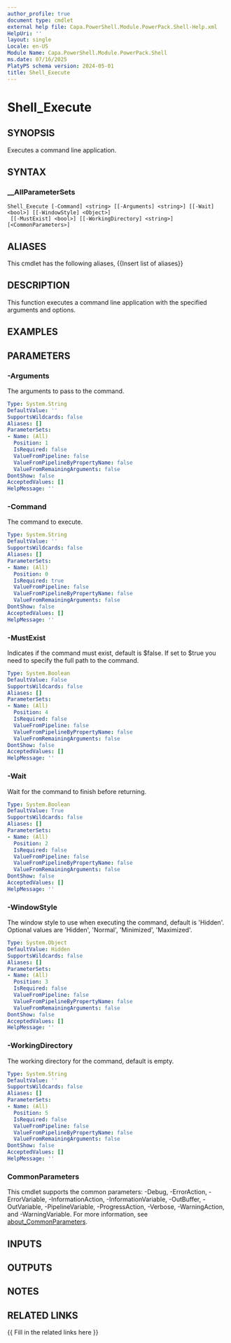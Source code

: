 ```yaml
---
author_profile: true
document type: cmdlet
external help file: Capa.PowerShell.Module.PowerPack.Shell-Help.xml
HelpUri: ''
layout: single
Locale: en-US
Module Name: Capa.PowerShell.Module.PowerPack.Shell
ms.date: 07/16/2025
PlatyPS schema version: 2024-05-01
title: Shell_Execute
---
```


# Shell_Execute

## SYNOPSIS

Executes a command line application.

## SYNTAX

### __AllParameterSets

```
Shell_Execute [-Command] <string> [[-Arguments] <string>] [[-Wait] <bool>] [[-WindowStyle] <Object>]
 [[-MustExist] <bool>] [[-WorkingDirectory] <string>] [<CommonParameters>]
```

## ALIASES

This cmdlet has the following aliases,
  {{Insert list of aliases}}

## DESCRIPTION

This function executes a command line application with the specified arguments and options.

## EXAMPLES

## PARAMETERS

### -Arguments

The arguments to pass to the command.

```yaml
Type: System.String
DefaultValue: ''
SupportsWildcards: false
Aliases: []
ParameterSets:
- Name: (All)
  Position: 1
  IsRequired: false
  ValueFromPipeline: false
  ValueFromPipelineByPropertyName: false
  ValueFromRemainingArguments: false
DontShow: false
AcceptedValues: []
HelpMessage: ''
```

### -Command

The command to execute.

```yaml
Type: System.String
DefaultValue: ''
SupportsWildcards: false
Aliases: []
ParameterSets:
- Name: (All)
  Position: 0
  IsRequired: true
  ValueFromPipeline: false
  ValueFromPipelineByPropertyName: false
  ValueFromRemainingArguments: false
DontShow: false
AcceptedValues: []
HelpMessage: ''
```

### -MustExist

Indicates if the command must exist, default is $false.
If set to $true you need to specify the full path to the command.

```yaml
Type: System.Boolean
DefaultValue: False
SupportsWildcards: false
Aliases: []
ParameterSets:
- Name: (All)
  Position: 4
  IsRequired: false
  ValueFromPipeline: false
  ValueFromPipelineByPropertyName: false
  ValueFromRemainingArguments: false
DontShow: false
AcceptedValues: []
HelpMessage: ''
```

### -Wait

Wait for the command to finish before returning.

```yaml
Type: System.Boolean
DefaultValue: True
SupportsWildcards: false
Aliases: []
ParameterSets:
- Name: (All)
  Position: 2
  IsRequired: false
  ValueFromPipeline: false
  ValueFromPipelineByPropertyName: false
  ValueFromRemainingArguments: false
DontShow: false
AcceptedValues: []
HelpMessage: ''
```

### -WindowStyle

The window style to use when executing the command, default is 'Hidden'.
Optional values are 'Hidden', 'Normal', 'Minimized', 'Maximized'.

```yaml
Type: System.Object
DefaultValue: Hidden
SupportsWildcards: false
Aliases: []
ParameterSets:
- Name: (All)
  Position: 3
  IsRequired: false
  ValueFromPipeline: false
  ValueFromPipelineByPropertyName: false
  ValueFromRemainingArguments: false
DontShow: false
AcceptedValues: []
HelpMessage: ''
```

### -WorkingDirectory

The working directory for the command, default is empty.

```yaml
Type: System.String
DefaultValue: ''
SupportsWildcards: false
Aliases: []
ParameterSets:
- Name: (All)
  Position: 5
  IsRequired: false
  ValueFromPipeline: false
  ValueFromPipelineByPropertyName: false
  ValueFromRemainingArguments: false
DontShow: false
AcceptedValues: []
HelpMessage: ''
```

### CommonParameters

This cmdlet supports the common parameters: -Debug, -ErrorAction, -ErrorVariable,
-InformationAction, -InformationVariable, -OutBuffer, -OutVariable, -PipelineVariable,
-ProgressAction, -Verbose, -WarningAction, and -WarningVariable. For more information, see
[about_CommonParameters](https://go.microsoft.com/fwlink/?LinkID=113216).

## INPUTS

## OUTPUTS

## NOTES

## RELATED LINKS

{{ Fill in the related links here }}

